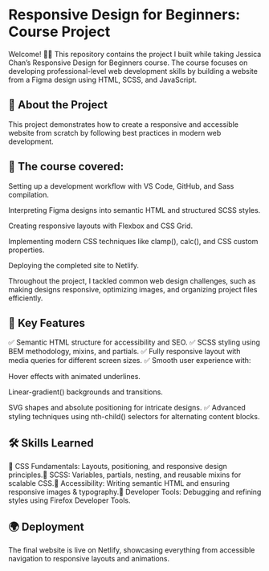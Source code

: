 # Responsive Design for Beginners: Course Project


Welcome! 👋🏼 This repository contains the project I built while taking Jessica Chan’s Responsive Design for Beginners course. The course focuses on developing professional-level web development skills by building a website from a Figma design using HTML, SCSS, and JavaScript.

## 📌 About the Project

This project demonstrates how to create a responsive and accessible website from scratch by following best practices in modern web development.

## 🚀 The course covered:

Setting up a development workflow with VS Code, GitHub, and Sass compilation.

Interpreting Figma designs into semantic HTML and structured SCSS styles.

Creating responsive layouts with Flexbox and CSS Grid.

Implementing modern CSS techniques like clamp(), calc(), and CSS custom properties.

Deploying the completed site to Netlify.

Throughout the project, I tackled common web design challenges, such as making designs responsive, optimizing images, and organizing project files efficiently.

## 🎨 Key Features

✅ Semantic HTML structure for accessibility and SEO.
✅ SCSS styling using BEM methodology, mixins, and partials.
✅ Fully responsive layout with media queries for different screen sizes.
✅ Smooth user experience with:

Hover effects with animated underlines.

Linear-gradient() backgrounds and transitions.

SVG shapes and absolute positioning for intricate designs.
✅ Advanced styling techniques using nth-child() selectors for alternating content blocks.

## 🛠️ Skills Learned

🎯 CSS Fundamentals: Layouts, positioning, and responsive design principles.🎯 SCSS: Variables, partials, nesting, and reusable mixins for scalable CSS.🎯 Accessibility: Writing semantic HTML and ensuring responsive images & typography.🎯 Developer Tools: Debugging and refining styles using Firefox Developer Tools.

## 🌍 Deployment

The final website is live on Netlify, showcasing everything from accessible navigation to responsive layouts and animations.
